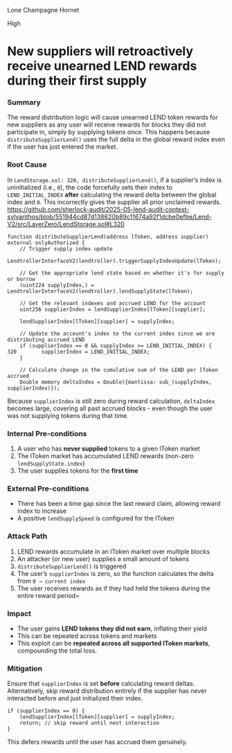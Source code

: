 Lone Champagne Hornet

High

# New suppliers will retroactively receive unearned LEND rewards during their first supply

### Summary

The reward distribution logic will cause unearned LEND token rewards for new suppliers as any user will receive rewards for blocks they did not participate in, simply by supplying tokens once. This happens because `distributeSupplierLend()` uses the full delta in the global reward index even if the user has just entered the market.

### Root Cause

In `LendStorage.sol: 320, distributeSupplierLend()`, if a supplier’s index is uninitialized (i.e., `0`), the code forcefully sets their index to `LEND_INITIAL_INDEX` **after** calculating the reward delta between the global index and `0`. This incorrectly gives the supplier all prior unclaimed rewards.
https://github.com/sherlock-audit/2025-05-lend-audit-contest-sylvarithos/blob/551944cd87d138620b89c11674a92f1dcbe0efbe/Lend-V2/src/LayerZero/LendStorage.sol#L320
```solidity
function distributeSupplierLend(address lToken, address supplier) external onlyAuthorized {
    // Trigger supply index update
    LendtrollerInterfaceV2(lendtroller).triggerSupplyIndexUpdate(lToken);

    // Get the appropriate lend state based on whether it's for supply or borrow
    (uint224 supplyIndex,) = LendtrollerInterfaceV2(lendtroller).lendSupplyState(lToken);

    // Get the relevant indexes and accrued LEND for the account
    uint256 supplierIndex = lendSupplierIndex[lToken][supplier];

    lendSupplierIndex[lToken][supplier] = supplyIndex;

    // Update the account's index to the current index since we are distributing accrued LEND
    if (supplierIndex == 0 && supplyIndex >= LEND_INITIAL_INDEX) {
320        supplierIndex = LEND_INITIAL_INDEX;
    }

    // Calculate change in the cumulative sum of the LEND per lToken accrued
    Double memory deltaIndex = Double({mantissa: sub_(supplyIndex, supplierIndex)});

```

Because `supplierIndex` is still zero during reward calculation, `deltaIndex` becomes large, covering all past accrued blocks - even though the user was not supplying tokens during that time.

### Internal Pre-conditions

1. A user who has **never supplied** tokens to a given lToken market
2. The lToken market has accumulated LEND rewards (non-zero `lendSupplyState.index`)
3. The user supplies tokens for the **first time**

### External Pre-conditions

- There has been a time gap since the last reward claim, allowing reward index to increase
- A positive `lendSupplySpeed` is configured for the lToken

###  Attack Path

1. LEND rewards accumulate in an lToken market over multiple blocks
2. An attacker (or new user) supplies a small amount of tokens
3. `distributeSupplierLend()` is triggered
4. The user’s `supplierIndex` is zero, so the function calculates the delta from `0 → current index`
5. The user receives rewards as if they had held the tokens during the entire reward period=

###  Impact

- The user gains **LEND tokens they did not earn**, inflating their yield
- This can be repeated across tokens and markets
- This exploit can be **repeated across all supported lToken markets**, compounding the total loss.

### Mitigation

Ensure that `supplierIndex` is set **before** calculating reward deltas.  
Alternatively, skip reward distribution entirely if the supplier has never interacted before and just initialized their index.

```solidity
if (supplierIndex == 0) {
    lendSupplierIndex[lToken][supplier] = supplyIndex;
    return; // skip reward until next interaction
}
```

This defers rewards until the user has accrued them genuinely.